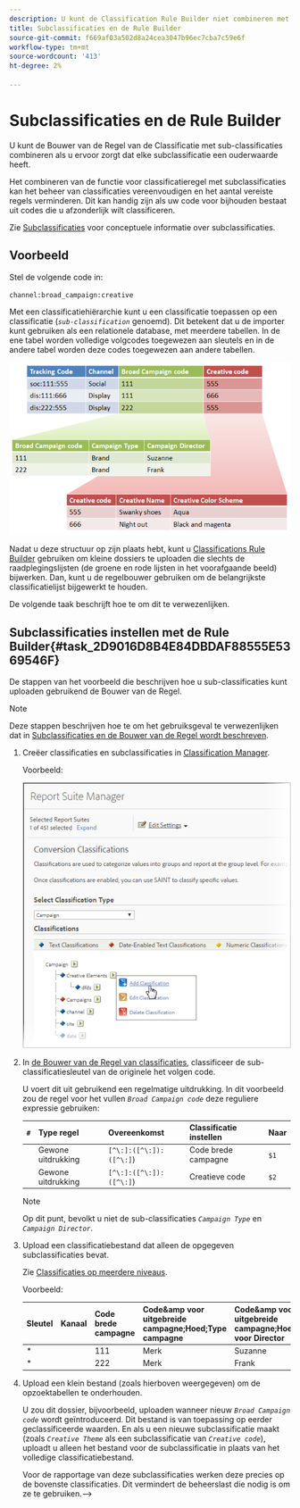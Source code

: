 ```yaml
---
description: U kunt de Classification Rule Builder niet combineren met subclassificaties.
title: Subclassificaties en de Rule Builder
source-git-commit: f669af03a502d8a24cea3047b96ec7cba7c59e6f
workflow-type: tm+mt
source-wordcount: '413'
ht-degree: 2%

---
```



# Subclassificaties en de Rule Builder

U kunt de Bouwer van de Regel van de Classificatie met sub-classificaties combineren als u ervoor zorgt dat elke subclassificatie een ouderwaarde heeft.

Het combineren van de functie voor classificatieregel met subclassificaties kan het beheer van classificaties vereenvoudigen en het aantal vereiste regels verminderen. Dit kan handig zijn als uw code voor bijhouden bestaat uit codes die u afzonderlijk wilt classificeren.

Zie [Subclassificaties](/help/components/classifications/c-sub-classifications.md) voor conceptuele informatie over subclassificaties.

## Voorbeeld

Stel de volgende code in:

`channel:broad_campaign:creative`

Met een classificatiehiërarchie kunt u een classificatie toepassen op een classificatie (*`sub-classification`* genoemd). Dit betekent dat u de importer kunt gebruiken als een relationele database, met meerdere tabellen. In de ene tabel worden volledige volgcodes toegewezen aan sleutels en in de andere tabel worden deze codes toegewezen aan andere tabellen.

![](assets/sub_class_table.png)

Nadat u deze structuur op zijn plaats hebt, kunt u [Classifications Rule Builder](/help/components/classifications/crb/classification-rule-builder.md) gebruiken om kleine dossiers te uploaden die slechts de raadplegingslijsten (de groene en rode lijsten in het voorafgaande beeld) bijwerken. Dan, kunt u de regelbouwer gebruiken om de belangrijkste classificatielijst bijgewerkt te houden.

De volgende taak beschrijft hoe te om dit te verwezenlijken.

## Subclassificaties instellen met de Rule Builder{#task_2D9016D8B4E84DBDAF88555E5369546F}

De stappen van het voorbeeld die beschrijven hoe u sub-classificaties kunt uploaden gebruikend de Bouwer van de Regel.

>[!NOTE]
>
>Deze stappen beschrijven hoe te om het gebruiksgeval te verwezenlijken dat in [Subclassificaties en de Bouwer van de Regel wordt beschreven](/help/components/classifications/crb/sub-classification-rule-builder.md).

1. Creëer classificaties en subclassificaties in [Classification Manager](https://experienceleague.adobe.com/docs/analytics/components/classifications/c-classifications.html).

   Voorbeeld:

   ![Stapinfo](assets/sub_class_create.png)

1. In [de Bouwer van de Regel van classificaties](/help/components/classifications/crb/classification-rule-builder.md), classificeer de sub-classificatiesleutel van de originele het volgen code.

   U voert dit uit gebruikend een regelmatige uitdrukking. In dit voorbeeld zou de regel voor het vullen *`Broad Campaign code`* deze reguliere expressie gebruiken:

   | `#` | Type regel | Overeenkomst | Classificatie instellen | Naar |
   |---|---|---|---|---|
   |  | Gewone uitdrukking | `[^\:]:([^\:]):([^\:]`) | Code brede campagne | `$1` |
   |  | Gewone uitdrukking | `[^\:]:([^\:]):([^\:]`) | Creatieve code | `$2` |

   >[!NOTE]
   >
   >Op dit punt, bevolkt u niet de sub-classificaties *`Campaign Type`* en *`Campaign Director`*.

1. Upload een classificatiebestand dat alleen de opgegeven subclassificaties bevat.

   Zie [Classificaties op meerdere niveaus](/help/components/classifications/c-sub-classifications.md).

   Voorbeeld:

   | Sleutel | Kanaal | Code brede campagne | Code&amp;amp voor uitgebreide campagne;Hoed;Type campagne | Code&amp;amp voor uitgebreide campagne;Hoed;Campagne voor Director | ... |
   |---|---|---|---|---|---|
   | * |  | 111 | Merk | Suzanne |  |
   | * |  | 222 | Merk | Frank |  |

1. Upload een klein bestand (zoals hierboven weergegeven) om de opzoektabellen te onderhouden.

   U zou dit dossier, bijvoorbeeld, uploaden wanneer nieuw *`Broad Campaign code`* wordt geïntroduceerd. Dit bestand is van toepassing op eerder geclassificeerde waarden. En als u een nieuwe subclassificatie maakt (zoals *`Creative Theme`* als een subclassificatie van *`Creative code`*), uploadt u alleen het bestand voor de subclassificatie in plaats van het volledige classificatiebestand.

   Voor de rapportage van deze subclassificaties werken deze precies op de bovenste classificaties. Dit vermindert de beheerslast die nodig is om ze te gebruiken.—>
